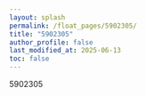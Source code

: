 ```yaml
---
layout: splash
permalink: /float_pages/5902305/
title: "5902305"
author_profile: false
last_modified_at: 2025-06-13
toc: false
---
```

 
5902305

